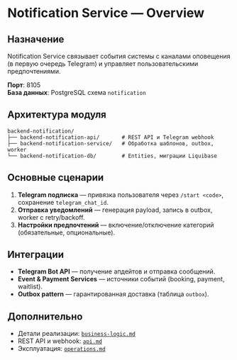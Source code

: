 # Notification Service — Overview

## Назначение

Notification Service связывает события системы с каналами оповещения (в первую очередь Telegram) и управляет пользовательскими предпочтениями.

**Порт**: 8105  
**База данных**: PostgreSQL схема `notification`

## Архитектура модуля

```
backend-notification/
├── backend-notification-api/       # REST API и Telegram webhook
├── backend-notification-service/   # Обработка шаблонов, outbox, worker
└── backend-notification-db/        # Entities, миграции Liquibase
```

## Основные сценарии

1. **Telegram подписка** — привязка пользователя через `/start <code>`, сохранение `telegram_chat_id`.
2. **Отправка уведомлений** — генерация payload, запись в outbox, worker с retry/backoff.
3. **Настройки предпочтений** — включение/отключение категорий (обязательные, опциональные).

## Интеграции

- **Telegram Bot API** — получение апдейтов и отправка сообщений.
- **Event & Payment Services** — источники событий (booking, payment, waitlist).
- **Outbox pattern** — гарантированная доставка (таблица `outbox`).

## Дополнительно

- Детали реализации: [`business-logic.md`](business-logic.md)
- REST API и webhook: [`api.md`](api.md)
- Эксплуатация: [`operations.md`](operations.md)
